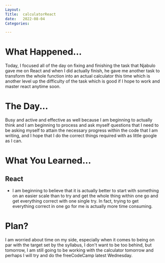 ```yaml
---
Layout:
Title:  calculatorReact
date:   2022-08-04
Categories:

---
```


# What Happened...
Today, I focused all of the day on fixing and finishing the task that Njabulo gave me on React and when I did actually finish, he gave me another task to transform the whole function into an actual calculator this time which is another level up the difficulty of the task which is good if I hope to work and master react anytime soon.

# The Day...
Busy and active and effective as well because I am beginning to actually think and I am beginning to process and ask myself questions that I need to be asking myself to attain the necessary progress within the code that I am writing, and I hope that I do the correct things required with as little google as I can.

# What You Learned...
## React
- I am beginning to believe that it is actually better to start with something on an easier scale than to try and get the whole thing within one go and get everything correct with one single try. In fact, trying to get everything correct in one go for me is actually more time consuming.

# Plan?
I am worried about time on my side, especially when it comes to being on par with the target set by the syllabus, I don't want to be too behind, but tomorrow, I am still going to be working with the calculator tomorrow and perhaps I will try and do the freeCodeCamp latest Wednesday.